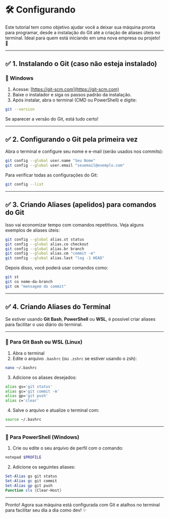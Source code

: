 # 🛠️ Configurando

Este tutorial tem como objetivo ajudar você a deixar sua máquina pronta para programar, desde a instalação do Git até a criação de aliases úteis no terminal. Ideal para quem está iniciando em uma nova empresa ou projeto! 🚀

---

## ✅ 1. Instalando o Git (caso não esteja instalado)

### 🔹 Windows

1. Acesse: [https://git-scm.com](https://git-scm.com)
2. Baixe o instalador e siga os passos padrão da instalação.
3. Após instalar, abra o terminal (CMD ou PowerShell) e digite:

```bash
git --version
```

Se aparecer a versão do Git, está tudo certo!

---

## ✅ 2. Configurando o Git pela primeira vez

Abra o terminal e configure seu nome e e-mail (serão usados nos commits):

```bash
git config --global user.name "Seu Nome"
git config --global user.email "seuemail@exemplo.com"
```

Para verificar todas as configurações do Git:

```bash
git config --list
```

---

## ✅ 3. Criando Aliases (apelidos) para comandos do Git

Isso vai economizar tempo com comandos repetitivos. Veja alguns exemplos de aliases úteis:

```bash
git config --global alias.st status
git config --global alias.co checkout
git config --global alias.br branch
git config --global alias.cm "commit -m"
git config --global alias.last "log -1 HEAD"
```

Depois disso, você poderá usar comandos como:

```bash
git st
git co nome-da-branch
git cm "mensagem do commit"
```

---

## ✅ 4. Criando Aliases do Terminal

Se estiver usando **Git Bash**, **PowerShell** ou **WSL**, é possível criar aliases para facilitar o uso diário do terminal.

---

### 🔹 Para Git Bash ou WSL (Linux)

1. Abra o terminal
2. Edite o arquivo `.bashrc` (ou `.zshrc` se estiver usando o zsh):

```bash
nano ~/.bashrc
```

3. Adicione os aliases desejados:

```bash
alias gs='git status'
alias gc='git commit -m'
alias gp='git push'
alias c='clear'
```

4. Salve o arquivo e atualize o terminal com:

```bash
source ~/.bashrc
```

---

### 🔹 Para PowerShell (Windows)

1. Crie ou edite o seu arquivo de perfil com o comando:

```powershell
notepad $PROFILE
```

2. Adicione os seguintes aliases:

```powershell
Set-Alias gs git status
Set-Alias gc git commit
Set-Alias gp git push
Function cls {Clear-Host}
```

---

Pronto! Agora sua máquina está configurada com Git e atalhos no terminal para facilitar seu dia a dia como dev! ✨

